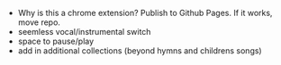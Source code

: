 + Why is this a chrome extension? Publish to Github Pages. If it works, move repo.
+ seemless vocal/instrumental switch
+ space to pause/play
+ add in additional collections (beyond hymns and childrens songs)
